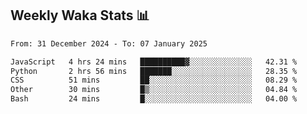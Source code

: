## Weekly Waka Stats 📊
<!--START_SECTION:waka-->

```txt
From: 31 December 2024 - To: 07 January 2025

JavaScript   4 hrs 24 mins   ██████████▓░░░░░░░░░░░░░░   42.31 %
Python       2 hrs 56 mins   ███████░░░░░░░░░░░░░░░░░░   28.35 %
CSS          51 mins         ██░░░░░░░░░░░░░░░░░░░░░░░   08.29 %
Other        30 mins         █▒░░░░░░░░░░░░░░░░░░░░░░░   04.84 %
Bash         24 mins         █░░░░░░░░░░░░░░░░░░░░░░░░   04.00 %
```

<!--END_SECTION:waka-->

<!--

Here are some ideas to get you started:

- 🔭 I’m currently working on (way to add branches committed on)
- 🌱 I’m currently learning Web Frameworks and Machine Learning! (Lisp, JS (react & angular), Python, and __)
- 💬 Ask me about ...
- 📫 How to reach me: 
- 😄 Pronouns: He/Him/His
- ⚡ Fun fact: ...

that-recsys-lab
-->
